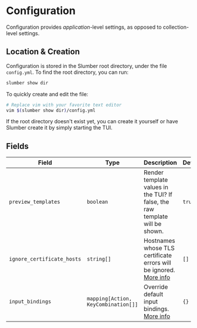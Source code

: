 # Configuration

Configuration provides _application_-level settings, as opposed to collection-level settings.

## Location & Creation

Configuration is stored in the Slumber root directory, under the file `config.yml`. To find the root directory, you can run:

```sh
slumber show dir
```

To quickly create and edit the file:

```sh
# Replace vim with your favorite text editor
vim $(slumber show dir)/config.yml
```

If the root directory doesn't exist yet, you can create it yourself or have Slumber create it by simply starting the TUI.

## Fields

| Field                      | Type                                | Description                                                                                       | Default |
| -------------------------- | ----------------------------------- | ------------------------------------------------------------------------------------------------- | ------- |
| `preview_templates`        | `boolean`                           | Render template values in the TUI? If false, the raw template will be shown.                      | `true`  |
| `ignore_certificate_hosts` | `string[]`                          | Hostnames whose TLS certificate errors will be ignored. [More info](../../troubleshooting/tls.md) | `[]`    |
| `input_bindings`           | `mapping[Action, KeyCombination[]]` | Override default input bindings. [More info](./input_bindings.md)                                 | `{}`    |
